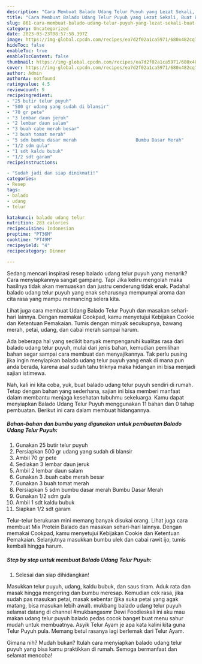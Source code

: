 ```yaml
---
description: "Cara Membuat Balado Udang Telur Puyuh yang Lezat Sekali, Buat Buka Puasa}"
title: "Cara Membuat Balado Udang Telur Puyuh yang Lezat Sekali, Buat Buka Puasa}"
slug: 861-cara-membuat-balado-udang-telur-puyuh-yang-lezat-sekali-buat-buka-puasa
category: Uncategorized
date: 2023-03-23T08:57:58.397Z
image: https://img-global.cpcdn.com/recipes/ea7d2f02a1ca5971/680x482cq70/balado-udang-telur-puyuh-foto-resep-utama.jpg
hideToc: false
enableToc: true
enableTocContent: false
thumbnail: https://img-global.cpcdn.com/recipes/ea7d2f02a1ca5971/680x482cq70/balado-udang-telur-puyuh-foto-resep-utama.jpg
cover: https://img-global.cpcdn.com/recipes/ea7d2f02a1ca5971/680x482cq70/balado-udang-telur-puyuh-foto-resep-utama.jpg
author: Admin
authorAv: notfound
ratingvalue: 4.5
reviewcount: 9
recipeingredient:
- "25 butir telur puyuh"
- "500 gr udang yang sudah di blansir"
- "70 gr pete"
- "3 lembar daun jeruk"
- "2 lembar daun salam"
- "3 buah cabe merah besar"
- "3 buah tomat merah"
- "5 sdm bumbu dasar merah                      Bumbu Dasar Merah"
- "1/2 sdm gula"
- "1 sdt kaldu bubuk"
- "1/2 sdt garam"
recipeinstructions:

- "Sudah jadi dan siap dinikmati!"
categories:
- Resep
tags:
- balado
- udang
- telur

katakunci: balado udang telur 
nutrition: 283 calories
recipecuisine: Indonesian
preptime: "PT36M"
cooktime: "PT49M"
recipeyield: "4"
recipecategory: Dinner

---
```



Sedang mencari inspirasi resep balado udang telur puyuh yang menarik? Cara menyiapkannya sangat gampang. Tapi Jika keliru mengolah maka hasilnya tidak akan memuaskan dan justru cenderung tidak enak. Padahal balado udang telur puyuh yang enak seharusnya mempunyai aroma dan cita rasa yang mampu memancing selera kita.


Lihat juga cara membuat Udang Balado Telur Puyuh dan masakan sehari-hari lainnya. Dengan memakai Cookpad, kamu menyetujui Kebijakan Cookie dan Ketentuan Pemakaian. Tumis dengan minyak secukupnya, bawang merah, petai, udang, dan cabai merah sampai harum.

Ada beberapa hal yang sedikit banyak mempengaruhi kualitas rasa dari balado udang telur puyuh, mulai dari jenis bahan, kemudian pemilihan bahan segar sampai cara membuat dan menyajikannya. Tak perlu pusing jika ingin menyiapkan balado udang telur puyuh yang enak di mana pun anda berada, karena asal sudah tahu triknya maka hidangan ini bisa menjadi sajian istimewa.


Nah, kali ini kita coba, yuk, buat balado udang telur puyuh sendiri di rumah. Tetap dengan bahan yang sederhana, sajian ini bisa memberi manfaat dalam membantu menjaga kesehatan tubuhmu sekeluarga. Kamu dapat menyiapkan Balado Udang Telur Puyuh menggunakan 11 bahan dan 0 tahap pembuatan. Berikut ini cara dalam membuat hidangannya.

<!--inarticleads1-->

##### Bahan-bahan dan bumbu yang digunakan untuk pembuatan Balado Udang Telur Puyuh:

1. Gunakan 25 butir telur puyuh
1. Persiapkan 500 gr udang yang sudah di blansir
1. Ambil 70 gr pete
1. Sediakan 3 lembar daun jeruk
1. Ambil 2 lembar daun salam
1. Gunakan 3 .buah cabe merah besar
1. Gunakan 3 buah tomat merah
1. Persiapkan 5 sdm bumbu dasar merah                      Bumbu Dasar Merah
1. Gunakan 1/2 sdm gula
1. Ambil 1 sdt kaldu bubuk
1. Siapkan 1/2 sdt garam


Telur-telur berukuran mini memang banyak disukai orang. Lihat juga cara membuat Mix Protein Balado dan masakan sehari-hari lainnya. Dengan memakai Cookpad, kamu menyetujui Kebijakan Cookie dan Ketentuan Pemakaian. Selanjutnya masukkan bumbu ulek dan cabai rawit ijo, tumis kembali hingga harum. 

<!--inarticleads2-->

##### Step by step untuk membuat Balado Udang Telur Puyuh:


1. Selesai dan siap dihidangkan!

Masukkan telur puyuh, udang, kaldu bubuk, dan saus tiram. Aduk rata dan masak hingga mengering dan bumbu meresap. Kemudian cek rasa, jika sudah pas masukan petai, masak sebentar (jika suka petai yang agak matang, bisa masukan lebih awal). mukbang balado udang telur puyuh selamat datang di channel #mukbangasmr Dewi Foodieskali ini aku mau makan udang telur puyuh balado pedas cocok banget buat menu sahur mudah untuk membuatnya. Asyik Telur Ayam je apa kata kalini kita guna Telur Puyuh pula. Memang betul rasanya lagi berlemak dari Telur Ayam. 

Gimana nih? Mudah bukan? Itulah cara menyiapkan balado udang telur puyuh yang bisa kamu praktikkan di rumah. Semoga bermanfaat dan selamat mencoba!
